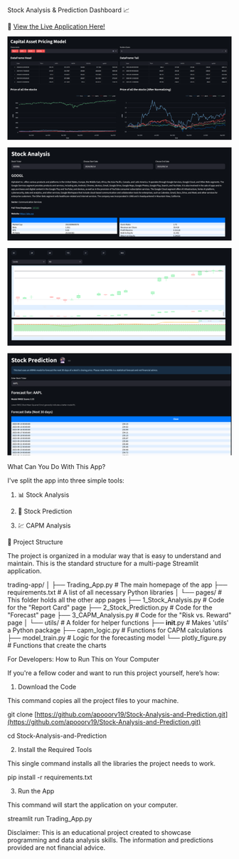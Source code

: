 Stock Analysis & Prediction Dashboard 📈

🚀 [View the Live Application Here!](https://stock-analysis-and-prediction-apooorv19.streamlit.app)

![CAPM Page](https://github.com/apooorv19/stock-analysis-and-prediction/blob/main/CAPM%20Page.png?raw=true)

![Stock Analysis Page](https://github.com/apooorv19/stock-analysis-and-prediction/blob/main/Stock%20Analysis%20Page.png?raw=true)

![Stock Analysis Visualization Page](https://github.com/apooorv19/stock-analysis-and-prediction/blob/main/Stock%20Analysis%20Visulaization%20Page.png?raw=true)

![Stock Prediction Page](https://github.com/apooorv19/stock-analysis-and-prediction/blob/main/Stock%20Prediction%20Page.png?raw=true)

What Can You Do With This App?

I've split the app into three simple tools:

1. 📊 Stock Analysis 

2. 🔮 Stock Prediction

3. 💹 CAPM Analysis

📂 Project Structure

The project is organized in a modular way that is easy to understand and maintain. This is the standard structure for a multi-page Streamlit application.

trading-app/
│
├── Trading_App.py              # The main homepage of the app
├── requirements.txt            # A list of all necessary Python libraries
│
└── pages/                      # This folder holds all the other app pages
    ├── 1_Stock_Analysis.py     # Code for the "Report Card" page
    ├── 2_Stock_Prediction.py   # Code for the "Forecast" page
    ├── 3_CAPM_Analysis.py      # Code for the "Risk vs. Reward" page
    │
    └── utils/                  # A folder for helper functions
        ├── __init__.py         # Makes 'utils' a Python package
        ├── capm_logic.py       # Functions for CAPM calculations
        ├── model_train.py      # Logic for the forecasting model
        └── plotly_figure.py    # Functions that create the charts


For Developers: How to Run This on Your Computer

If you're a fellow coder and want to run this project yourself, here’s how:
1. Download the Code

This command copies all the project files to your machine.

git clone [https://github.com/apooorv19/Stock-Analysis-and-Prediction.git](https://github.com/apooorv19/Stock-Analysis-and-Prediction.git)

cd Stock-Analysis-and-Prediction

2. Install the Required Tools

This single command installs all the libraries the project needs to work.

pip install -r requirements.txt

3. Run the App

This command will start the application on your computer.

streamlit run Trading_App.py

Disclaimer: This is an educational project created to showcase programming and data analysis skills. The information and predictions provided are not financial advice.
